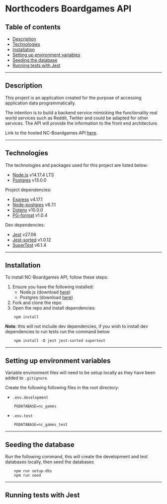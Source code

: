 # Northcoders Boardgames API

## Table of contents

- [Description](#description)
- [Technologies](#technologies)
- [Installation](Installation)
- [Setting up environment variables](#setting-up-environment-variables)
- [Seeding the database](#seeding-the-database)
- [Running tests with Jest](#running-tests-with-jest)

---

## Description

This project is an application created for the purpose of accessing application data programmatically.

The intention is to build a backend service mimicking the functionality real world services such as Reddit, Twitter and could be adapted for other services. The API will provide the information to the front end architecture.

Link to the hosted NC-Boardgames API [here](https://nc-boardgames.herokuapp.com/api/).

---

## Technologies

The technologies and packages used for this project are listed below:

- [Node.js](https://nodejs.org/en/) v14.17.4 LTS
- [Postgres](https://www.postgresql.org/) v13.0.0

Project dependencies:

- [Express](https://expressjs.com/) v4.17.1
- [Node-postgres](https://www.postgresql.org/) v8.7.1
- [Dotenv](https://www.npmjs.com/package/dotenv) v10.0.0
- [PG-format](https://www.npmjs.com/package/pg-format) v1.0.4

Dev dependencies:

- [Jest](https://jestjs.io/) v27.06
- [Jest-sorted](https://www.npmjs.com/package/jest-sorted) v1.0.12
- [SuperTest](https://www.npmjs.com/package/supertest) v6.1.4

---

## Installation

To install NC-Boardgames API, follow these steps:

1. Ensure you have the following installed:
   - Node.js (download [here](https://nodejs.org/en/))
   - Postgres (download [here](https://www.postgresql.org/))
2. Fork and clone the repo
3. Open the repo and install dependencies:

```
    npm install
```

**Note**: this will not include dev dependencies, if you wish to install dev dependencies to run tests run the command below

```
    npm install -D jest jest-sorted supertest
```

---

## Setting up environment variables

Variable environment files will need to be setup locally as they have been added to `.gitignore`.

Create the following following files in the root directory:

- `.env.development`

```
    PGDATABASE=nc_games
```

- `.env.test`

```
    PGDATABASE=nc_games_test
```

---

## Seeding the database

Run the following command, this will create the development and test databases locally, then seed the databases

```
    npm run setup-dbs
    npm run seed
```

---

## Running tests with Jest

<!-- Provide clear instructions of how to clone, install dependencies, seed local database, and run tests-->
